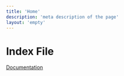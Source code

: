 ```yaml
---
title: 'Home'
description: 'meta description of the page'
layout: 'empty'
---
```


# Index File

[Documentation](/docs)